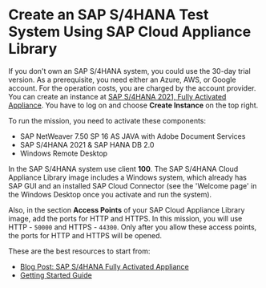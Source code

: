 # Create an SAP S/4HANA Test System Using SAP Cloud Appliance Library

If you don't own an SAP S/4HANA system, you could use the 30-day trial version. As a prerequisite, you need either an Azure, AWS, or Google account. For the operation costs, you are charged by the account provider.
You can create an instance at [SAP S/4HANA 2021, Fully Activated Appliance](https://cal.sap.com/catalog#/applianceTemplates/a954cc12-da16-4caa-897e-cf84bc74cf15). You have to log on and choose **Create Instance** on the top right.

To run the mission, you need to activate these components:
* SAP NetWeaver 7.50 SP 16 AS JAVA with Adobe Document Services
* SAP S/4HANA 2021 & SAP HANA DB 2.0
* Windows Remote Desktop

In the SAP S/4HANA system use client **100**.
The SAP S/4HANA Cloud Appliance Library image includes a Windows system, which already has SAP GUI and an installed SAP Cloud Connector (see the 'Welcome page' in the Windows Desktop once you activate and run the system).

Also, in the section **Access Points** of your SAP Cloud Appliance Library image, add the ports for HTTP and HTTPS. In this mission, you will use HTTP - `50000` and HTTPS - `44300`. Only after you allow these access points, the ports for HTTP and HTTPS will be opened.

These are the best resources to start from:

* [Blog Post: SAP S/4HANA Fully Activated Appliance](https://blogs.sap.com/2018/12/12/sap-s4hana-fully-activated-appliance-create-your-sap-s4hana-1809-system-in-a-fraction-of-the-usual-setup-time/)
* [Getting Started Guide](https://www.sap.com/cmp/oth/crm-s4hana/s4hana-on-premise-trial.html?pdf-asset=4276422b-487d-0010-87a3-c30de2ffd8ff&page=20)